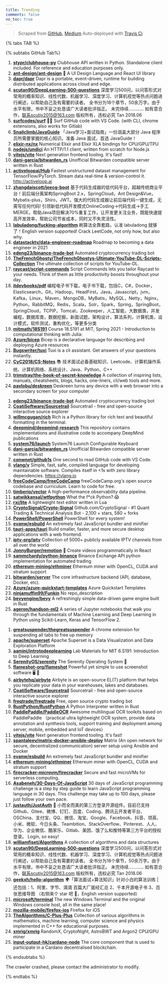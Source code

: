 ```yaml
---
title: Trending
comments: false
no_toc: true
---
```


> Scraped from [GitHub](https://github.com/trending), [Medium](https://medium.com/topic/popular)
Auto-deployed with [Travis Ci](https://travis-ci.org/)

{% tabs TAB %}
<!-- tab GitHub -->
{% subtabs GitHub Tab%}
<!-- tab Daily -->
1. [**stypr/clubhouse-py**](https://github.com/stypr/clubhouse-py)
Clubhouse API written in Python. Standalone client included. For reference and education purposes only.
2. [**ant-design/ant-design**](https://github.com/ant-design/ant-design)
🌈 A UI Design Language and React UI library
3. [**dapr/dapr**](https://github.com/dapr/dapr)
Dapr is a portable, event-driven, runtime for building distributed applications across cloud and edge.
4. [**scutan90/DeepLearning-500-questions**](https://github.com/scutan90/DeepLearning-500-questions)
深度学习500问，以问答形式对常用的概率知识、线性代数、机器学习、深度学习、计算机视觉等热点问题进行阐述，以帮助自己及有需要的读者。 全书分为18个章节，50余万字。由于水平有限，书中不妥之处恳请广大读者批评指正。 未完待续............ 如有意合作，联系scutjy2015@163.com 版权所有，违权必究 Tan 2018.06
5. [**surfcodes/surf**](https://github.com/surfcodes/surf)
🏄‍♂️ Surf GitHub code with VS Code. (with CLI, chrome extensions, also works for Gitlab)
6. [**Snailclimb/JavaGuide**](https://github.com/Snailclimb/JavaGuide)
「Java学习+面试指南」一份涵盖大部分 Java 程序员所需要掌握的核心知识。准备 Java 面试，首选 JavaGuide！
7. [**elixir-nx/nx**](https://github.com/elixir-nx/nx)
Numerical Elixir and Elixir XLA bindings for CPU/GPU/TPU
8. [**nodejs/undici**](https://github.com/nodejs/undici)
An HTTP/1.1 client, written from scratch for Node.js
9. [**vitejs/vite**](https://github.com/vitejs/vite)
Next generation frontend tooling. It's fast!
10. [**dani-garcia/bitwarden_rs**](https://github.com/dani-garcia/bitwarden_rs)
Unofficial Bitwarden compatible server written in Rust
11. [**activeloopai/Hub**](https://github.com/activeloopai/Hub)
Fastest unstructured dataset management for TensorFlow/PyTorch. Stream data real-time & version-control it. http://activeloop.ai
12. [**zhangdaiscott/jeecg-boot**](https://github.com/zhangdaiscott/jeecg-boot)
基于代码生成器的低代码平台，超越传统商业平台！前后端分离架构SpringBoot 2.x，SpringCloud，Ant Design&Vue，Mybatis-plus，Shiro，JWT。强大的代码生成器让前后端代码一键生成，无需写任何代码! 引领新低代码开发模式OnlineCoding->代码生成->手工MERGE，帮助Java项目解决70%重复工作，让开发更关注业务，既能快速提高开发效率，帮助公司节省成本，同时又不失灵活性。
13. [**labuladong/fucking-algorithm**](https://github.com/labuladong/fucking-algorithm)
刷算法全靠套路，认准 labuladong 就够了！English version supported! Crack LeetCode, not only how, but also why.
14. [**datastacktv/data-engineer-roadmap**](https://github.com/datastacktv/data-engineer-roadmap)
Roadmap to becoming a data engineer in 2021
15. [**edeng23/binance-trade-bot**](https://github.com/edeng23/binance-trade-bot)
Automated cryptocurrency trading bot
16. [**TheFrenchGhosty/TheFrenchGhostys-Ultimate-YouTube-DL-Scripts-Collection**](https://github.com/TheFrenchGhosty/TheFrenchGhostys-Ultimate-YouTube-DL-Scripts-Collection)
The ultimate collection of scripts for YouTube-DL.
17. [**raycast/script-commands**](https://github.com/raycast/script-commands)
Script Commands lets you tailor Raycast to your needs. Think of them as little productivity boosts throughout your day.
18. [**itdevbooks/pdf**](https://github.com/itdevbooks/pdf)
编程电子书下载，电子书下载，包括C，C#，Docker，Elasticsearch，Git，Hadoop，HeadFirst，Java，Javascript，jvm，Kafka，Linux，Maven，MongoDB，MyBatis，MySQL，Netty，Nginx，Python，RabbitMQ，Redis，Scala，Solr，Spark，Spring，SpringBoot，SpringCloud，TCPIP，Tomcat，Zookeeper，人工智能，大数据类，并发编程，数据库类，数据挖掘，新面试题，架构设计，算法系列，计算机类，设计模式，软件测试，重构优化，等更多分类
19. [**mitmath/18S191**](https://github.com/mitmath/18S191)
Course 18.S191 at MIT, Spring 2021 - Introduction to computational thinking with Julia:
20. [**Azure/bicep**](https://github.com/Azure/bicep)
Bicep is a declarative language for describing and deploying Azure resources
21. [**Bugswriter/tuxi**](https://github.com/Bugswriter/tuxi)
Tuxi is a cli assistant. Get answers of your questions instantly.
22. [**CyC2018/CS-Notes**](https://github.com/CyC2018/CS-Notes)
📚 技术面试必备基础知识、Leetcode、计算机操作系统、计算机网络、系统设计、Java、Python、C++
23. [**trimstray/the-book-of-secret-knowledge**](https://github.com/trimstray/the-book-of-secret-knowledge)
A collection of inspiring lists, manuals, cheatsheets, blogs, hacks, one-liners, cli/web tools and more.
24. [**pavlobu/deskreen**](https://github.com/pavlobu/deskreen)
Deskreen turns any device with a web browser into a secondary screen for your computer
<!-- endtab -->
<!-- tab Weekly -->
1. [**edeng23/binance-trade-bot**](https://github.com/edeng23/binance-trade-bot)
Automated cryptocurrency trading bot
2. [**CoatiSoftware/Sourcetrail**](https://github.com/CoatiSoftware/Sourcetrail)
Sourcetrail - free and open-source interactive source explorer
3. [**willmcgugan/rich**](https://github.com/willmcgugan/rich)
Rich is a Python library for rich text and beautiful formatting in the terminal.
4. [**deepmind/deepmind-research**](https://github.com/deepmind/deepmind-research)
This repository contains implementations and illustrative code to accompany DeepMind publications
5. [**system76/launch**](https://github.com/system76/launch)
System76 Launch Configurable Keyboard
6. [**dani-garcia/bitwarden_rs**](https://github.com/dani-garcia/bitwarden_rs)
Unofficial Bitwarden compatible server written in Rust
7. [**conwnet/github1s**](https://github.com/conwnet/github1s)
One second to read GitHub code with VS Code.
8. [**vlang/v**](https://github.com/vlang/v)
Simple, fast, safe, compiled language for developing maintainable software. Compiles itself in <1s with zero library dependencies. https://vlang.io
9. [**freeCodeCamp/freeCodeCamp**](https://github.com/freeCodeCamp/freeCodeCamp)
freeCodeCamp.org's open source codebase and curriculum. Learn to code for free.
10. [**timberio/vector**](https://github.com/timberio/vector)
A high-performance observability data pipeline.
11. [**satwikkansal/wtfpython**](https://github.com/satwikkansal/wtfpython)
What the f*ck Python? 😱
12. [**rxi/lite**](https://github.com/rxi/lite)
A lightweight text editor written in Lua
13. [**CryptoSignal/Crypto-Signal**](https://github.com/CryptoSignal/Crypto-Signal)
Github.com/CryptoSignal - #1 Quant Trading & Technical Analysis Bot - 2,100 + stars, 580 + forks
14. [**PowerShell/PowerShell**](https://github.com/PowerShell/PowerShell)
PowerShell for every system!
15. [**evanw/esbuild**](https://github.com/evanw/esbuild)
An extremely fast JavaScript bundler and minifier
16. [**tauri-apps/tauri**](https://github.com/tauri-apps/tauri)
Build smaller, faster, and more secure desktop applications with a web frontend.
17. [**iptv-org/iptv**](https://github.com/iptv-org/iptv)
Collection of 5000+ publicly available IPTV channels from all over the world
18. [**JonnyBurger/remotion**](https://github.com/JonnyBurger/remotion)
🎥 Create videos programmatically in React
19. [**sammchardy/python-binance**](https://github.com/sammchardy/python-binance)
Binance Exchange API python implementation for automated trading
20. [**ethereum-mining/ethminer**](https://github.com/ethereum-mining/ethminer)
Ethereum miner with OpenCL, CUDA and stratum support
21. [**bitwarden/server**](https://github.com/bitwarden/server)
The core infrastructure backend (API, database, Docker, etc).
22. [**Azure/azure-quickstart-templates**](https://github.com/Azure/azure-quickstart-templates)
Azure Quickstart Templates
23. [**ninjamuffin99/Funkin**](https://github.com/ninjamuffin99/Funkin)
No repo_description
24. [**bevyengine/bevy**](https://github.com/bevyengine/bevy)
A refreshingly simple data-driven game engine built in Rust
25. [**ageron/handson-ml2**](https://github.com/ageron/handson-ml2)
A series of Jupyter notebooks that walk you through the fundamentals of Machine Learning and Deep Learning in Python using Scikit-Learn, Keras and TensorFlow 2.
<!-- endtab -->
<!-- tab Monthly -->
1. [**greatsuspender/thegreatsuspender**](https://github.com/greatsuspender/thegreatsuspender)
A chrome extension for suspending all tabs to free up memory
2. [**apache/superset**](https://github.com/apache/superset)
Apache Superset is a Data Visualization and Data Exploration Platform
3. [**aamini/introtodeeplearning**](https://github.com/aamini/introtodeeplearning)
Lab Materials for MIT 6.S191: Introduction to Deep Learning
4. [**SerenityOS/serenity**](https://github.com/SerenityOS/serenity)
The Serenity Operating System 🐞
5. [**flameshot-org/flameshot**](https://github.com/flameshot-org/flameshot)
Powerful yet simple to use screenshot software 🖥️ 📸
6. [**airbytehq/airbyte**](https://github.com/airbytehq/airbyte)
Airbyte is an open-source EL(T) platform that helps you replicate your data in your warehouses, lakes and databases.
7. [**CoatiSoftware/Sourcetrail**](https://github.com/CoatiSoftware/Sourcetrail)
Sourcetrail - free and open-source interactive source explorer
8. [**freqtrade/freqtrade**](https://github.com/freqtrade/freqtrade)
Free, open source crypto trading bot
9. [**RustPython/RustPython**](https://github.com/RustPython/RustPython)
A Python Interpreter written in Rust
10. [**PaddlePaddle/PaddleOCR**](https://github.com/PaddlePaddle/PaddleOCR)
Awesome multilingual OCR toolkits based on PaddlePaddle （practical ultra lightweight OCR system, provide data annotation and synthesis tools, support training and deployment among server, mobile, embedded and IoT devices）
11. [**vitejs/vite**](https://github.com/vitejs/vite)
Next generation frontend tooling. It's fast!
12. [**spantaleev/matrix-docker-ansible-deploy**](https://github.com/spantaleev/matrix-docker-ansible-deploy)
Matrix (An open network for secure, decentralized communication) server setup using Ansible and Docker
13. [**evanw/esbuild**](https://github.com/evanw/esbuild)
An extremely fast JavaScript bundler and minifier
14. [**ethereum-mining/ethminer**](https://github.com/ethereum-mining/ethminer)
Ethereum miner with OpenCL, CUDA and stratum support
15. [**firecracker-microvm/firecracker**](https://github.com/firecracker-microvm/firecracker)
Secure and fast microVMs for serverless computing.
16. [**Asabeneh/30-Days-Of-JavaScript**](https://github.com/Asabeneh/30-Days-Of-JavaScript)
30 days of JavaScript programming challenge is a step by step guide to learn JavaScript programming language in 30 days. This challenge may take up to 100 days, please just follow your own pace.
17. [**justauth/JustAuth**](https://github.com/justauth/JustAuth)
💯 小而全而美的第三方登录开源组件。目前已支持Github、Gitee、微博、钉钉、百度、Coding、腾讯云开发者平台、OSChina、支付宝、QQ、微信、淘宝、Google、Facebook、抖音、领英、小米、微软、今日头条、Teambition、StackOverflow、Pinterest、人人、华为、企业微信、酷家乐、Gitlab、美团、饿了么和推特等第三方平台的授权登录。 Login, so easy!
18. [**williamfiset/Algorithms**](https://github.com/williamfiset/Algorithms)
A collection of algorithms and data structures
19. [**scutan90/DeepLearning-500-questions**](https://github.com/scutan90/DeepLearning-500-questions)
深度学习500问，以问答形式对常用的概率知识、线性代数、机器学习、深度学习、计算机视觉等热点问题进行阐述，以帮助自己及有需要的读者。 全书分为18个章节，50余万字。由于水平有限，书中不妥之处恳请广大读者批评指正。 未完待续............ 如有意合作，联系scutjy2015@163.com 版权所有，违权必究 Tan 2018.06
20. [**geekxh/hello-algorithm**](https://github.com/geekxh/hello-algorithm)
🌍「算法面试+算法知识」针对小白的算法训练 | 还包括：1、阿里、字节、滴滴 百篇大厂面经汇总 2、千本开源电子书 3、百张思维导图 （右侧来个 star 吧 🌹，English version supported）
21. [**microsoft/terminal**](https://github.com/microsoft/terminal)
The new Windows Terminal and the original Windows console host, all in the same place!
22. [**mozilla-mobile/firefox-ios**](https://github.com/mozilla-mobile/firefox-ios)
Firefox for iOS
23. [**TheAlgorithms/C-Plus-Plus**](https://github.com/TheAlgorithms/C-Plus-Plus)
Collection of various algorithms in mathematics, machine learning, computer science and physics implemented in C++ for educational purposes.
24. [**xmrig/xmrig**](https://github.com/xmrig/xmrig)
RandomX, CryptoNight, AstroBWT and Argon2 CPU/GPU miner
25. [**input-output-hk/cardano-node**](https://github.com/input-output-hk/cardano-node)
The core component that is used to participate in a Cardano decentralised blockchain.
<!-- endtab -->
{% endsubtabs %}
<!-- endtab -->
<!-- tab Medium -->
The crawler crashed, please contact the administrator to modify.
<!-- endtab -->
{% endtabs %}
